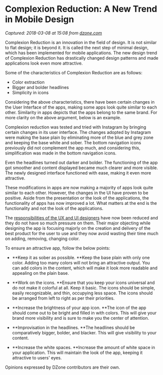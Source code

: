 # Complexion Reduction: A New Trend in Mobile Design

_Captured: 2018-03-08 at 15:08 from [dzone.com](https://dzone.com/articles/complexion-reduction-a-new-trend-in-mobile-design?edition=366220&utm_source=Zone%20Newsletter&utm_medium=email&utm_campaign=mobile%202018-03-08)_

Complexion Reduction is an innovation in the field of design. It is not similar to flat design; it is beyond it. It is called the next step of minimal design, which has been implemented for mobile applications. The new design trend of Complexion Reduction has drastically changed design patterns and made applications look even more attractive.

Some of the characteristics of Complexion Reduction are as follows:

  * Color extraction
  * Bigger and bolder headlines
  * Simplicity in icons

Considering the above characteristics, there have been certain changes in the User Interface of the apps, making some apps look quite similar to each other. Similarity in apps depicts that the apps belong to the same brand. For more clarity on the above argument, below is an example.

Complexion reduction was tested and tried with Instagram by bringing certain changes in its user interface. The changes adopted by Instagram were making the base plain by eliminating more of the blue and grey zone and keeping the base white and sober. The bottom navigation icons previously did not complement the app much, and considering this, simplification was made in the bottom navigation icons.

Even the headlines turned out darker and bolder. The functioning of the app got smoother and content displayed became much clearer and more visible. The newly designed interface functioned with ease, making it even more attractive.

These modifications in apps are now making a majority of apps look quite similar to each other. However, the changes in the UI have proven to be positive. Aside from the presentation or the look of the applications, the functionality of apps has now improved a lot. What matters at the end is the functionality and not the look of the applications.

The [responsibilities of the UX and UI designers](https://www.weetechsolution.com/blog/how-to-become-a-successful-entry-level-ux-designer) have now been reduced and they do not have so much pressure on them. Their major objecting while designing the app is focusing majorly on the creation and delivery of the best product for the user to use and they now avoid wasting their time much on adding, removing, changing color.

To ensure an attractive app, follow the below points:

  * **Keep it as sober as possible. **Keep the base plain with only one color. Adding too many colors will not bring an attractive output. You can add colors in the content, which will make it look more readable and appealing on the plain base.

  * **Work on the icons. **Ensure that you keep your icons universal and do not make it colorful at all. Keep it basic. The icons should be simple, easily recognizable, and thin, occupying less space. The icons should be arranged from left to right as per their priorities.

  * **Increase the brightness of your app icon. **The icon of the app should come out to be bright and filled in with colors. This will give your brand more visibility and is sure to make you the center of attention.

  * **Improvisation in the headlines. **The headlines should be comparatively bigger, bolder, and blacker. This will give visibility to your content.

  * **Increase the white spaces. **Increase the amount of white space in your application. This will maintain the look of the app, keeping it attractive to users' eyes.

Opinions expressed by DZone contributors are their own.
